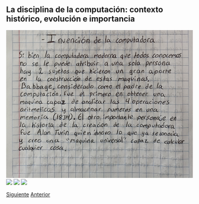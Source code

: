 ## La disciplina de la computación: contexto histórico, evolución e importancia
<img src="Imagenes/1(2).jpg" height="400">
<img src="Imagenes/3.jpg" height="400">
<img src="Imagenes/4.jpg" height="400">
<img src="Imagenes/5.jpg" height="400">

[Siguiente](Practica3.md)
[Anterior](Practica1.md)
